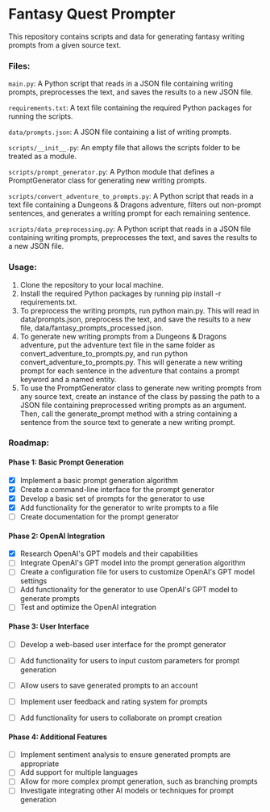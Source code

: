 # Fantasy Quest Prompter

This repository contains scripts and data for generating fantasy writing prompts from a given source text.

### Files:

`main.py`: A Python script that reads in a JSON file containing writing prompts, preprocesses the text, and saves the results to a new JSON file.

`requirements.txt`: A text file containing the required Python packages for running the scripts.

`data/prompts.json`: A JSON file containing a list of writing prompts.

`scripts/__init__.py`: An empty file that allows the scripts folder to be treated as a module.

`scripts/prompt_generator.py`: A Python module that defines a PromptGenerator class for generating new writing prompts.

`scripts/convert_adventure_to_prompts.py`: A Python script that reads in a text file containing a Dungeons & Dragons adventure, filters out non-prompt sentences, and generates a writing prompt for each remaining sentence.

`scripts/data_preprocessing.py`: A Python script that reads in a JSON file containing writing prompts, preprocesses the text, and saves the results to a new JSON file.

### Usage:

1. Clone the repository to your local machine.
2. Install the required Python packages by running pip install -r requirements.txt.
3. To preprocess the writing prompts, run python main.py. This will read in data/prompts.json, preprocess the text, and save the results to a new file, data/fantasy_prompts_processed.json.
4. To generate new writing prompts from a Dungeons & Dragons adventure, put the adventure text file in the same folder as convert_adventure_to_prompts.py, and run python convert_adventure_to_prompts.py. This will generate a new writing prompt for each sentence in the adventure that contains a prompt keyword and a named entity.
5. To use the PromptGenerator class to generate new writing prompts from any source text, create an instance of the class by passing the path to a JSON file containing preprocessed writing prompts as an argument. Then, call the generate_prompt method with a string containing a sentence from the source text to generate a new writing prompt.


### Roadmap:
#### Phase 1: Basic Prompt Generation

- [x] Implement a basic prompt generation algorithm
- [x] Create a command-line interface for the prompt generator
- [x] Develop a basic set of prompts for the generator to use
- [x] Add functionality for the generator to write prompts to a file
- [ ] Create documentation for the prompt generator

#### Phase 2: OpenAI Integration

- [x] Research OpenAI's GPT models and their capabilities
- [ ] Integrate OpenAI's GPT model into the prompt generation algorithm
- [ ] Create a configuration file for users to customize OpenAI's GPT model settings
- [ ] Add functionality for the generator to use OpenAI's GPT model to generate prompts
- [ ]  Test and optimize the OpenAI integration

#### Phase 3: User Interface

- [ ] Develop a web-based user interface for the prompt generator
- [ ] Add functionality for users to input custom parameters for prompt generation
- [ ] Allow users to save generated prompts to an account
- [ ] Implement user feedback and rating system for prompts

- [ ]  Add functionality for users to collaborate on prompt creation

#### Phase 4: Additional Features

- [ ] Implement sentiment analysis to ensure generated prompts are appropriate
- [ ] Add support for multiple languages
- [ ] Allow for more complex prompt generation, such as branching prompts
- [ ] Investigate integrating other AI models or techniques for prompt generation

